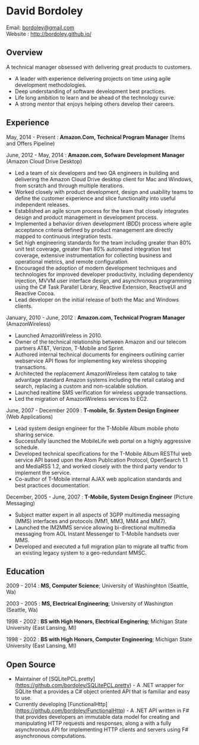 # David Bordoley 
Email: bordoley@gmail.com<br>
Website : http://bordoley.github.io/

## Overview
A technical manager obsessed with delivering great products to customers.
* A leader with experience delivering projects on time using agile development methodologies.
* Deep understanding of software development best practices.
* Life long ambition to learn and be ahead of the technology curve.
* A strong mentor that enjoys helping others develop their careers.

## Experience
May, 2014 - Present : **Amazon.Com, Technical Program Manager** (Items and Offers Pipeline)

June, 2012 - May, 2014 : **Amazon.com, Sofware Development Manager** (Amazon Cloud Drive Desktop)
* Led a team of six developers and two QA engineers in building and delivering the Amazon Cloud Drive desktop client for Mac and Windows, from scratch and through multiple iterations.
* Worked closely with product development, design and usability teams to define the customer experience and slice functionality into useful independent releases.
* Established an agile scrum process for the team that closely integrates design and product management in development process.
* Implemented a behavior driven development (BDD) process where agile acceptance criteria defined by product management are directly mapped to continuous integration tests.
* Set high engineering standards for the team including greater than 80% unit test coverage, greater than 80% automated integration test coverage, extensive instrumentation for collecting business and operational metrics, and remote configuration.
* Encouraged the adoption of modern development techniques and technologies for improved developer productivity, including dependency injection, MVVM user interface design, and asynchronous programming using the C# Task Parallel Library, Reactive Extension, ReactiveUI and Reactive Cocoa.
* Lead developer on the initial release of both the Mac and Windows clients.

January, 2010 - June, 2012 : **Amazon.com, Technical Program Manager** (AmazonWireless)
* Launched AmazonWireless in 2010.
* Owner of the technical relationship between Amazon and our telecom partners AT&T, Verizon, T-Mobile and Sprint.
* Authored internal technical documents for engineers outlining carrier webservice API flows for implementing key wireless shopping transactions.
* Architected the replacement AmazonWireless item catalog to take advantage standard Amazon systems including the retail catalog and search, replacing a custom and non-scalable solution.
* Launched realtime SMS verification for wireless upgrade transactions.
* Led the migration of AmazonWireless services to EC2.

June, 2007 - December 2009 : **T-mobile, Sr. System Design Engineer** (Web Applications)
* Lead system design engineer for the T-Mobile Album mobile photo sharing service.
* Successfully launched the MobileLife web portal on a highly aggressive schedule.
* Developed technical specifications for the T-Mobile Album RESTful web service API based upon the Atom Publication Protocol, OpenSearch 1.1 and MediaRSS 1.2, and worked closely with the third party vendor to implement the service.
* Co-author of T-Mobile internal AJAX web application standards and best practices documentation.

December, 2005 - June, 2007 : **T-Mobile, System Design Engineer** (Picture Messaging)
* Subject matter expert in all aspects of 3GPP multimedia messaging (MMS) interfaces and protocols (MM1, MM3, MM4 and MM7).
* Launched the IM2MMS service allowing bi-directional multimedia messaging from AOL Instant Messenger to T-Mobile handsets over MMS.
* Developed and executed a full migration plan to migrate all traffic from an existing legacy system to a geo-redundant MMSC.

## Education
2009 - 2014 : **MS, Computer Science**; University of Washinghton (Seattle, Wa)

2003 - 2005 : **MS, Electrical Engineering**; University of Washington (Seattle, Wa)

1998 - 2002 : **BS with High Honors, Electrical Enginering**; Michigan State University (East Lansing, MI)

1998 - 2002 : **BS with High Honors, Computer Engineering**; Michigan State University (East Lansing, MI)


## Open Source
* Maintainer of [SQLitePCL.pretty] (https://github.com/bordoley/SQLitePCL.pretty) - A .NET wrapper for SQLite that  a provides a C# object oriented API that is familiar and easy to use.
* Currently developing [FunctionalHttp] (https://github.com/bordoley/FunctionalHttp) - A .NET API written in F# that provides developers an immutable data model for creating and manipulating HTTP requests and responses, along a with a fully asynchronous API for implementing HTTP clients and servers using F# asynchronous computations.
